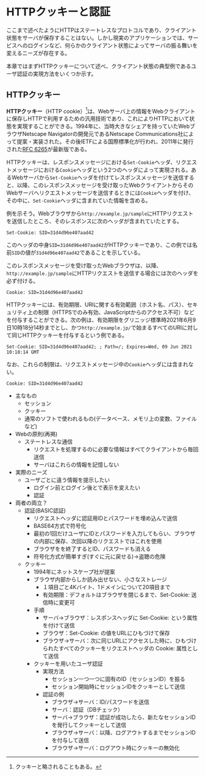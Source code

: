 # HTTPクッキーと認証
ここまで述べたようにHTTPはステートレスなプロトコルであり、クライアント状態をサーバが保存することはない。しかし現実のアプリケーションでは、サービスへのログインなど、何らかのクライアント状態によってサーバの振る舞いを変えるニーズが存在する。

本章ではまずHTTPクッキーについて述べ、クライアント状態の典型例であるユーザ認証の実現方法をいくつか示す。

## HTTPクッキー
**HTTPクッキー**（HTTP cookie）[^1]は、Webサーバ上の情報をWebクライアントに保存しHTTPで利用するための汎用技術であり、これによりHTTPにおいて状態を実現することができる。1994年に、当時大きなシェアを持っていたWebブラウザNetscape Navigatorの開発元であるNetscape Communications社によって提案・実装された。その後IETFによる国際標準化が行われ、2011年に発行された[RFC 6265](https://tools.ietf.org/html/rfc6265)が最新版である。

[^1]: クッキーと略されることもある。

HTTPクッキーは、レスポンスメッセージにおける`Set-Cookie`ヘッダ、リクエストメッセージにおける`Cookie`ヘッダという2つのヘッダによって実現される。あるWebサーバから`Set-Cookie`ヘッダを付けてレスポンスメッセージを送信すると、以降、このレスポンスメッセージを受け取ったWebクライアントからそのWebサーバへリクエストメッセージを送信するときには`Cookie`ヘッダを付け、その中に、`Set-Cookie`ヘッダに含まれていた情報を含める。

例を示そう。Webブラウザから`http://example.jp/sample`にHTTPリクエストを送信したところ、そのレスポンスに次のヘッダが含まれていたとする。

```
Set-Cookie: SID=31d4d96e407aad42
```

このヘッダの中身`SID=31d4d96e407aad42`がHTTPクッキーであり、この例では名前`SID`の値が`31d4d96e407aad42`であることを示している。

このレスポンスメッセージを受け取ったWebブラウザは、以降、`http://example.jp/sample`にHTTPリクエストを送信する場合には次のヘッダを必ず付ける。

```
Cookie: SID=31d4d96e407aad42
```

HTTPクッキーには、有効期限、URIに関する有効範囲（ホスト名、パス）、セキュリティ上の制限（HTTPSでのみ有効、JavaScriptからのアクセス不可）などを付与することができる。次の例は、有効期限をグリニッジ標準時2021年6月9日10時18分14秒までとし、かつ`http://example.jp/`で始まるすべてのURIに対して同じHTTPクッキーを付与するという例である。

```
Set-Cookie: SID=31d4d96e407aad42; ; Path=/; Expires=Wed, 09 Jun 2021 10:18:14 GMT
```

なお、これらの制限は、リクエストメッセージ中の`Cookie`ヘッダには含まれない。

```
Cookie: SID=31d4d96e407aad42
```


- 主なもの
    - セッション
    - クッキー
    - 通常のソフトで使われるもの(データベース、メモリ上の変数、ファイルなど)
- Webの原則(再掲)
    - ステートレスな通信
        - リクエストを処理するのに必要な情報はすべてクライアントから毎回送信
        - サーバはこれらの情報を記憶しない
- 実際のニーズ
    - ユーザごとに違う情報を提示したい
        - ログイン前とログイン後とで表示を変えたい
        - 認証
- 両者の両立？
    - 認証(BASIC認証)
        - リクエストヘッダに認証用IDとパスワードを埋め込んで送信
        - BASE64方式で符号化
        - 最初の1回だけユーザにIDとパスワードを入力してもらい、ブラウザの内部に保存、次回以降のリクエストではこれを使用
        - ブラウザをを終了するとID、パスワードも消える
        - 符号化方式が簡単すぎ(すぐに元に戻せる)→盗聴の危険
    - クッキー
        - 1994年にネットスケープ社が提案
        - ブラウザ内部からしか読み出せない、小さなストレージ
            - １項目ごと4Kバイト、1ドメインについて20項目まで
            - 有効期限：デフォルトはブラウザを閉じるまで、Set-Cookie: 送信時に変更可
        - 手順
            - サーバ→ブラウザ：レスポンスヘッダに Set-Cookie: という属性を付けて送信
            - ブラウザ：Set-Cookie: の値をURLにひもづけて保存
            - ブラウザ→サーバ：次に同じURLにアクセスした時に、ひもづけられたすべてのクッキーをリクエストヘッダの Cookie: 属性として送信
        - クッキーを用いたユーザ認証
            - 実現方法
                - セッション一つ一つに固有のID（セッションID）を振る
                - セッション開始時にセッションIDをクッキーとして送信
            - 認証の例
                - ブラウザ→サーバ：ID/パスワードを送信
                - サーバ：認証（DBチェック）
                - サーバ→ブラウザ：認証が成功したら、新たなセッションIDを発行してクッキーとして送信
                - ブラウザ→サーバ：以降、ログアウトするまでセッションIDを付与して送信
                - ブラウザ→サーバ：ログアウト時にクッキーの無効化